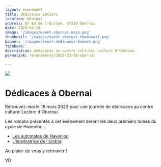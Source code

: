 ```yaml
---
layout: evenement
title: Dédicaces Leclerc
location: Obernai
address: 67 Bd de l'Europe, 67210 Obernai
date: 2023-03-18
image: '/images/event-obernai-main.png'
thumbnail: '/images/event-obernai-thumbnail.png'
banner: '/images/event-dedicaces-banner.png'
facebook:
description: Dédicaces au centre culturel Leclerc d'Obernai.
permalink: /evenements/2023-03-18-obernai

---
```


![]({{page.image}})

# Dédicaces à Obernai

Retrouvez-moi le 18 mars 2023 pour une journée de dédicaces au centre culturel Leclerc d'Obernai.

Les romans présentés à cet événement seront les deux premiers tomes du cycle de Havenlon :

- [Les automates de Havenlon](https://vincentdorier.com/romans/les-automates-de-havenlon)
- [L'impératrice de l'ombre](https://vincentdorier.com/romans/l-imperatrice-de-l-ombre)

Au plaisir de vous y retrouver !
 
VD
